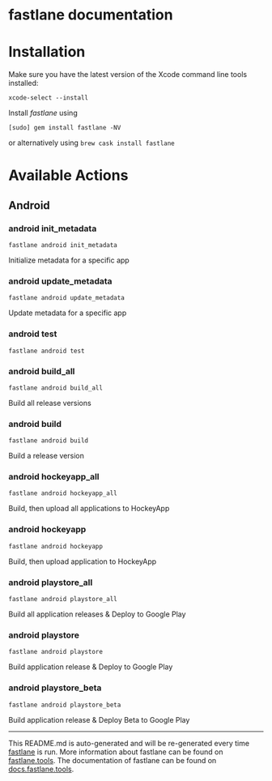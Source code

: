 fastlane documentation
================
# Installation

Make sure you have the latest version of the Xcode command line tools installed:

```
xcode-select --install
```

Install _fastlane_ using
```
[sudo] gem install fastlane -NV
```
or alternatively using `brew cask install fastlane`

# Available Actions
## Android
### android init_metadata
```
fastlane android init_metadata
```
Initialize metadata for a specific app
### android update_metadata
```
fastlane android update_metadata
```
Update metadata for a specific app
### android test
```
fastlane android test
```

### android build_all
```
fastlane android build_all
```
Build all release versions
### android build
```
fastlane android build
```
Build a release version
### android hockeyapp_all
```
fastlane android hockeyapp_all
```
Build, then upload all applications to HockeyApp
### android hockeyapp
```
fastlane android hockeyapp
```
Build, then upload application to HockeyApp
### android playstore_all
```
fastlane android playstore_all
```
Build all application releases & Deploy to Google Play
### android playstore
```
fastlane android playstore
```
Build application release & Deploy to Google Play
### android playstore_beta
```
fastlane android playstore_beta
```
Build application release & Deploy Beta to Google Play

----

This README.md is auto-generated and will be re-generated every time [fastlane](https://fastlane.tools) is run.
More information about fastlane can be found on [fastlane.tools](https://fastlane.tools).
The documentation of fastlane can be found on [docs.fastlane.tools](https://docs.fastlane.tools).
